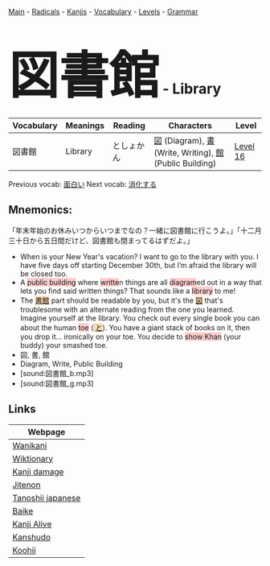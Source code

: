 <style> bigfont {font-size: 100px}</style>
[Main](../README.md) -
[Radicals](../radicals.md) -
[Kanjis](../kanjis.md) -
[Vocabulary](../vocabulary.md) -
[Levels](../levels.md) -
[Grammar](../grammar.md)
# <bigfont> 図書館</bigfont> - Library 

| Vocabulary | Meanings | Reading | Characters | Level |
| --- | --- | --- | --- | --- |
| 図書館 | Library | としょかん |  [図](../kanjis/図.md) (Diagram), [書](../kanjis/書.md) (Write, Writing), [館](../kanjis/館.md) (Public Building) | [Level 16](../levels/wk_level16.md) |

Previous vocab: [面白い](面白い.md) Next vocab: [消化する](消化する.md) 

## Mnemonics:
「年末年始のお休みいつからいつまでなの？一緒に図書館に行こうよ。」「十二月三十日から五日間だけど、図書館も閉まってるはずだよ。」
* When is your New Year's vacation? I want to go to the library with you. I have five days off starting December 30th, but I’m afraid the library will be closed too.
* A <span style="background-color:#ffcccb"> public building</span> where <span style="background-color:#ffcccb"> writte</span>n things are all <span style="background-color:#ffcccb"> diagram</span>ed out in a way that lets you find said written things? That sounds like a <span style="background-color:#ffcccb"> library</span> to me!
* The <span style="background-color:#fed8b1"> [書館](https://jisho.org/search/書館)</span> part should be readable by you, but it's the <span style="background-color:#fed8b1"> [図](https://jisho.org/search/図)</span> that's troublesome with an alternate reading from the one you learned. Imagine yourself at the library. You check out every single book you can about the human <span style="background-color:#ffcccb"> toe</span> (<span style="background-color:#fed8b1"> [と](https://jisho.org/search/と)</span>). You have a giant stack of books on it, then you drop it... ironically on your toe. You decide to <span style="background-color:#ffcccb"> show Khan</span> (your buddy) your smashed toe.
* 図, 書, 館
* Diagram, Write, Public Building
* [sound:図書館_b.mp3]
* [sound:図書館_g.mp3]


## Links 

| Webpage |
| --- |
| [Wanikani          ](https://www.wanikani.com/kanji/図書館) |
| [Wiktionary        ](https://en.wiktionary.org/wiki/図書館) |
| [Kanji damage      ](http://www.kanjidamage.com/kanji/search?utf8=✓&q=図書館) |
| [Jitenon           ](https://jitenon.com/kanji/図書館) |
| [Tanoshii japanese ](https://www.tanoshiijapanese.com/dictionary/kanji.cfm?k=図書館) |
| [Baike             ](https://baike.baidu.com/item/図書館) |
| [Kanji Alive       ](https://app.kanjialive.com/図書館) |
| [Kanshudo          ](https://www.kanshudo.com/searchmn?q=図書館) |
| [Koohii            ](https://kanji.koohii.com/study/kanji/図書館) |
